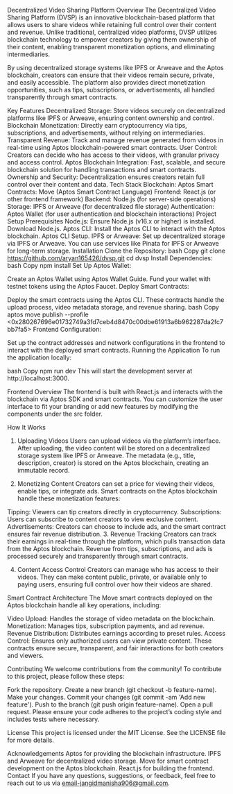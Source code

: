Decentralized Video Sharing Platform
Overview
The Decentralized Video Sharing Platform (DVSP) is an innovative blockchain-based platform that allows users to share videos while retaining full control over their content and revenue. Unlike traditional, centralized video platforms, DVSP utilizes blockchain technology to empower creators by giving them ownership of their content, enabling transparent monetization options, and eliminating intermediaries.

By using decentralized storage systems like IPFS or Arweave and the Aptos blockchain, creators can ensure that their videos remain secure, private, and easily accessible. The platform also provides direct monetization opportunities, such as tips, subscriptions, or advertisements, all handled transparently through smart contracts.

Key Features
Decentralized Storage: Store videos securely on decentralized platforms like IPFS or Arweave, ensuring content ownership and control.
Blockchain Monetization: Directly earn cryptocurrency via tips, subscriptions, and advertisements, without relying on intermediaries.
Transparent Revenue: Track and manage revenue generated from videos in real-time using Aptos blockchain-powered smart contracts.
User Control: Creators can decide who has access to their videos, with granular privacy and access control.
Aptos Blockchain Integration: Fast, scalable, and secure blockchain solution for handling transactions and smart contracts.
Ownership and Security: Decentralization ensures creators retain full control over their content and data.
Tech Stack
Blockchain: Aptos
Smart Contracts: Move (Aptos Smart Contract Language)
Frontend: React.js (or other frontend framework)
Backend: Node.js (for server-side operations)
Storage: IPFS or Arweave (for decentralized file storage)
Authentication: Aptos Wallet (for user authentication and blockchain interactions)
Project Setup
Prerequisites
Node.js: Ensure Node.js (v16.x or higher) is installed. Download Node.js.
Aptos CLI: Install the Aptos CLI to interact with the Aptos blockchain. Aptos CLI Setup.
IPFS or Arweave: Set up decentralized storage via IPFS or Arweave. You can use services like Pinata for IPFS or Arweave for long-term storage.
Installation
Clone the Repository:
bash
Copy
git clone https://github.com/aryan165426/dvsp.git
cd dvsp
Install Dependencies:
bash
Copy
npm install
Set Up Aptos Wallet:

Create an Aptos Wallet using Aptos Wallet Guide.
Fund your wallet with testnet tokens using the Aptos Faucet.
Deploy Smart Contracts:

Deploy the smart contracts using the Aptos CLI. These contracts handle the upload process, video metadata storage, and revenue sharing.
bash
Copy
aptos move publish --profile <0x280267696e01732749a3fd7ceb4d8470c00dbe61913a6b962287da2fc7bb7fa5>
Frontend Configuration:

Set up the contract addresses and network configurations in the frontend to interact with the deployed smart contracts.
Running the Application
To run the application locally:

bash
Copy
npm run dev
This will start the development server at http://localhost:3000.

Frontend Overview
The frontend is built with React.js and interacts with the blockchain via Aptos SDK and smart contracts. You can customize the user interface to fit your branding or add new features by modifying the components under the src folder.

How It Works
1. Uploading Videos
Users can upload videos via the platform’s interface. After uploading, the video content will be stored on a decentralized storage system like IPFS or Arweave. The metadata (e.g., title, description, creator) is stored on the Aptos blockchain, creating an immutable record.

2. Monetizing Content
Creators can set a price for viewing their videos, enable tips, or integrate ads. Smart contracts on the Aptos blockchain handle these monetization features:

Tipping: Viewers can tip creators directly in cryptocurrency.
Subscriptions: Users can subscribe to content creators to view exclusive content.
Advertisements: Creators can choose to include ads, and the smart contract ensures fair revenue distribution.
3. Revenue Tracking
Creators can track their earnings in real-time through the platform, which pulls transaction data from the Aptos blockchain. Revenue from tips, subscriptions, and ads is processed securely and transparently through smart contracts.

4. Content Access Control
Creators can manage who has access to their videos. They can make content public, private, or available only to paying users, ensuring full control over how their videos are shared.

Smart Contract Architecture
The Move smart contracts deployed on the Aptos blockchain handle all key operations, including:

Video Upload: Handles the storage of video metadata on the blockchain.
Monetization: Manages tips, subscription payments, and ad revenue.
Revenue Distribution: Distributes earnings according to preset rules.
Access Control: Ensures only authorized users can view private content.
These contracts ensure secure, transparent, and fair interactions for both creators and viewers.

Contributing
We welcome contributions from the community! To contribute to this project, please follow these steps:

Fork the repository.
Create a new branch (git checkout -b feature-name).
Make your changes.
Commit your changes (git commit -am 'Add new feature').
Push to the branch (git push origin feature-name).
Open a pull request.
Please ensure your code adheres to the project’s coding style and includes tests where necessary.

License
This project is licensed under the MIT License. See the LICENSE file for more details.

Acknowledgements
Aptos for providing the blockchain infrastructure.
IPFS and Arweave for decentralized video storage.
Move for smart contract development on the Aptos blockchain.
React.js for building the frontend.
Contact
If you have any questions, suggestions, or feedback, feel free to reach out to us via email-jangidmanisha906@gmail.com.
